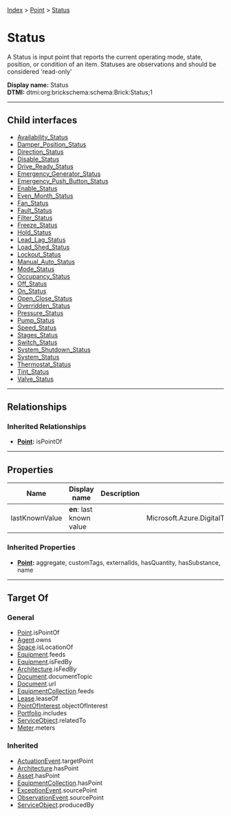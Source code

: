 [Index](../../index.md) > [Point](../Point.md) > [Status](#)
# Status

A Status is input point that reports the current operating mode, state, position, or condition of an item. Statuses are observations and should be considered 'read-only'


**Display name:** Status<br />
**DTMI:** dtmi:org:brickschema:schema:Brick:Status;1

---

## Child interfaces
* [Availability_Status](Availability-.md)
* [Damper_Position_Status](Damper_Position-.md)
* [Direction_Status](Direction-/Direction_Status.md)
* [Disable_Status](Disable-.md)
* [Drive_Ready_Status](Drive_Ready-.md)
* [Emergency_Generator_Status](Emergency_Generator-.md)
* [Emergency_Push_Button_Status](Emergency_Push_Button-.md)
* [Enable_Status](Enable-/Enable_Status.md)
* [Even_Month_Status](Even_Month-.md)
* [Fan_Status](Fan-/Fan_Status.md)
* [Fault_Status](Fault-/Fault_Status.md)
* [Filter_Status](Filter-/Filter_Status.md)
* [Freeze_Status](Freeze-.md)
* [Hold_Status](Hold-.md)
* [Lead_Lag_Status](Lead_Lag-.md)
* [Load_Shed_Status](Load_Shed-/Load_Shed_Status.md)
* [Lockout_Status](Lockout-.md)
* [Manual_Auto_Status](Manual_Auto-.md)
* [Mode_Status](Mode-/Mode_Status.md)
* [Occupancy_Status](Occupancy-/Occupancy_Status.md)
* [Off_Status](Off-/Off_Status.md)
* [On_Status](On-/On_Status.md)
* [Open_Close_Status](Open_Close-.md)
* [Overridden_Status](Overridden-/Overridden_Status.md)
* [Pressure_Status](Pressure-/Pressure_Status.md)
* [Pump_Status](Pump-.md)
* [Speed_Status](Speed-/Speed_Status.md)
* [Stages_Status](Stages-.md)
* [Switch_Status](Switch-.md)
* [System_Shutdown_Status](System-/System_Shutdown_Status.md)
* [System_Status](System-/System_Status.md)
* [Thermostat_Status](Thermostat-.md)
* [Tint_Status](Tint-.md)
* [Valve_Status](Valve-.md)

---

## Relationships

### Inherited Relationships
* **[Point](../Point.md):** isPointOf

---

## Properties

|Name|Display name|Description|Schema|Writable|
|-|-|-|-|-|
|lastKnownValue|**en**: last known value||Microsoft.Azure.DigitalTwins.Parser.Models.DTObjectInfo|True|
### Inherited Properties
* **[Point](../Point.md):** aggregate, customTags, externalIds, hasQuantity, hasSubstance, name

---

## Target Of
### General
* [Point](../Point.md).isPointOf
* [Agent](../../Agent/Agent.md).owns
* [Space](../../Space/Space.md).isLocationOf
* [Equipment](../../Asset/Equipment/Equipment.md).feeds
* [Equipment](../../Asset/Equipment/Equipment.md).isFedBy
* [Architecture](../../Space/Architecture/Architecture.md).isFedBy
* [Document](../../Information/Document/Document.md).documentTopic
* [Document](../../Information/Document/Document.md).url
* [EquipmentCollection](../../Collection/Equipment-.md).feeds
* [Lease](../../Event/Lease.md).leaseOf
* [PointOfInterest](../../Information/PointOfInterest.md).objectOfInterest
* [Portfolio](../../Collection/Portfolio.md).includes
* [ServiceObject](../../Information/ServiceObject/ServiceObject.md).relatedTo
* [Meter](../../Asset/Equipment/Meter/Meter.md).meters
### Inherited
* [ActuationEvent](../../Event/Point-/ActuationEvent.md).targetPoint
* [Architecture](../../Space/Architecture/Architecture.md).hasPoint
* [Asset](../../Asset/Asset.md).hasPoint
* [EquipmentCollection](../../Collection/Equipment-.md).hasPoint
* [ExceptionEvent](../../Event/Point-/ExceptionEvent.md).sourcePoint
* [ObservationEvent](../../Event/Point-/ObservationEvent.md).sourcePoint
* [ServiceObject](../../Information/ServiceObject/ServiceObject.md).producedBy
